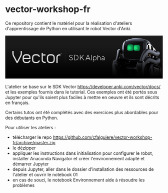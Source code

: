 # vector-workshop-fr

Ce repository contient le matériel pour la réalisation d'ateliers d'apprentissage de Python en utilisant le robot Vector d'Anki.

![Vector SDK banner](atelier/images/vector_sdk_banner.png)

L'atelier se base sur le SDK Vector https://developer.anki.com/vector/docs/ et les exemples fournis dans le tutorial. Ces exemples ont été portés sous Jupyter pour qu'ils soient plus faciles à mettre en oeuvre et ils sont décrits en français.

Certains tutos ont été complétés avec des exercices plus abordables pour des débutants en Python.

Pour utiliser les ateliers :
- télécharger le repo https://github.com/cfalguiere/vector-workshop-fr/archive/master.zip
- le dézipper
- appliquer les instructions dans initialisation pour configurer le robot, installer Anaconda Navigator et créer l'environnement adapté et démarrer Jupyter
- depuis Jupyter, aller dans le dossier d'installation des ressources de l'atelier et ouvrir le notebook 01
- en cas de souci, le notebook Environnement aide à résoudre les problèmes
